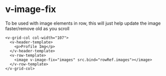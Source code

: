 # v-image-fix

To be used with image elements in row, this will just help update the image faster/remove old as you scroll

```text
<v-grid-col col-width="107">
  <v-header-template>
    <p>Profile Img</p>
  </v-header-template>
  <v-row-template>
    <image v-image-fix="images" src.bind="rowRef.images"></image>
  </v-row-template>
</v-grid-col>
```

